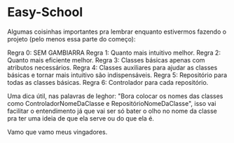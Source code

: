 # Easy-School

Algumas coisinhas importantes pra lembrar enquanto estivermos fazendo o projeto (pelo menos essa parte do começo):

Regra 0: SEM GAMBIARRA
Regra 1: Quanto mais intuitivo melhor.
Regra 2: Quanto mais eficiente melhor.
Regra 3: Classes básicas apenas com atributos necessários.
Regra 4: Classes auxiliares para ajudar as classes básicas e tornar mais intuitivo são indispensáveis.
Regra 5: Repositório para todas as classes básicas.
Regra 6: Controlador para cada repositório.

Uma dica útil, nas palavras de Ieghor: "Bora colocar os nomes das classes como ControladorNomeDaClasse e RepositórioNomeDaClasse", isso vai facilitar o entendimento já que vai ser só bater o olho no nome da classe pra ter uma ideia de que ela serve ou do que ela é.

Vamo que vamo meus vingadores.
